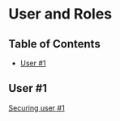 # User and Roles

## Table of Contents

- [User #1](#user-1)

## User #1

[Securing user #1](https://www.drupal.org/node/947312)
